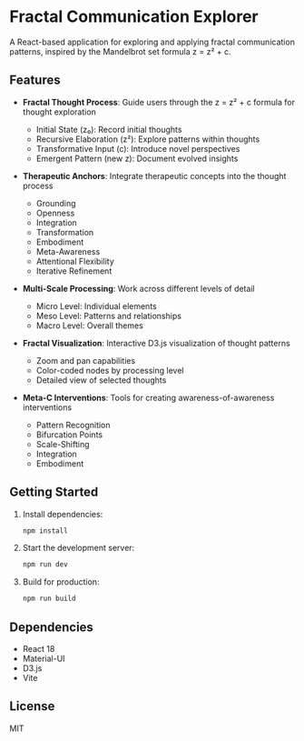 # Fractal Communication Explorer

A React-based application for exploring and applying fractal communication patterns, inspired by the Mandelbrot set formula z = z² + c.

## Features

- **Fractal Thought Process**: Guide users through the z = z² + c formula for thought exploration
  - Initial State (z₀): Record initial thoughts
  - Recursive Elaboration (z²): Explore patterns within thoughts
  - Transformative Input (c): Introduce novel perspectives
  - Emergent Pattern (new z): Document evolved insights

- **Therapeutic Anchors**: Integrate therapeutic concepts into the thought process
  - Grounding
  - Openness
  - Integration
  - Transformation
  - Embodiment
  - Meta-Awareness
  - Attentional Flexibility
  - Iterative Refinement

- **Multi-Scale Processing**: Work across different levels of detail
  - Micro Level: Individual elements
  - Meso Level: Patterns and relationships
  - Macro Level: Overall themes

- **Fractal Visualization**: Interactive D3.js visualization of thought patterns
  - Zoom and pan capabilities
  - Color-coded nodes by processing level
  - Detailed view of selected thoughts

- **Meta-C Interventions**: Tools for creating awareness-of-awareness interventions
  - Pattern Recognition
  - Bifurcation Points
  - Scale-Shifting
  - Integration
  - Embodiment

## Getting Started

1. Install dependencies:
   ```bash
   npm install
   ```

2. Start the development server:
   ```bash
   npm run dev
   ```

3. Build for production:
   ```bash
   npm run build
   ```

## Dependencies

- React 18
- Material-UI
- D3.js
- Vite

## License

MIT 